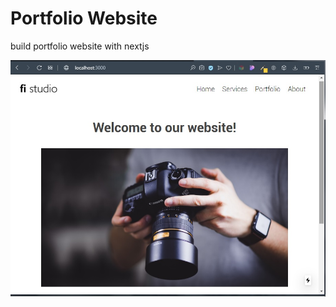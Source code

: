 # Portfolio Website

build portfolio website with nextjs

![Front Page](https://github.com/iamsyahirah/portfolio-website-with-next/blob/master/frontpage.jpg)


